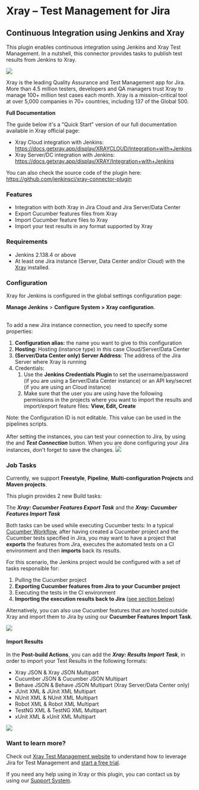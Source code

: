 # Xray – Test Management for Jira

## Continuous Integration using Jenkins and Xray
  
This plugin enables continuous integration using Jenkins and Xray Test
Management. In a nutshell, this connector provides tasks to publish test
results from Jenkins to Xray.  

![](https://user-images.githubusercontent.com/11166836/72537100-68457b80-3873-11ea-97a9-7c3b1025362d.png)

Xray is the leading Quality Assurance and Test Management app for Jira. More than 4.5 million testers, developers and QA managers trust Xray to manage 100+ million test cases each month. Xray is a mission-critical tool at over 5,000 companies in 70+ countries, including 137 of the Global 500.

**Full Documentation**

The guide below it's a "Quick Start" version of our full documentation available in Xray official page:

-   Xray Cloud integration with Jenkins: <https://docs.getxray.app/display/XRAYCLOUD/Integration+with+Jenkins>
-   Xray Server/DC integration with Jenkins: <https://docs.getxray.app/display/XRAY/Integration+with+Jenkins>

You can also check the source code of the plugin here: <https://github.com/jenkinsci/xray-connector-plugin>
  

### Features

-   Integration with both Xray in Jira Cloud and Jira Server/Data Center
-   Export Cucumber features files from Xray
-   Import Cucumber feature files to Xray
-   Import your test results in any format supported by Xray

### Requirements

-   Jenkins 2.138.4 or above
-   At least one Jira instance (Server, Data Center and/or Cloud) with
    the
    [Xray](https://marketplace.atlassian.com/apps/1211769/xray-test-management-for-jira)
    installed.

### Configuration

Xray for Jenkins is configured in the global settings configuration page:

**Manage Jenkins** \> **Configure System \> Xray configuration**.
<br/><br/>

To add a new Jira instance connection, you need to specify some
properties:

1.  **Configuration alias:** the name you want to give to this
    configuration
2.  **Hosting:** Hosting (instance type) in this case Cloud/Server/Data
    Center
3.  **(Server/Data Center only) Server Address**: The address of the
    Jira Server where Xray is running
4.  Credentials:  
    1.  Use the **Jenkins Credentials Plugin** to set the
        username/password (if you are using a Server/Data Center
        instance) or an API key/secret (if you are using an Cloud
        instance)
    2.  Make sure that the user you are using have the following
        permissions in the projects where you want to import the results
        and import/export feature files: **View, Edit, Create**

Note: the Configuration ID is not editable. This value can be used in
the pipelines scripts.
<br/><br/>
After setting the instances, you can test your connection to Jira, by
using the and ***Test Connection*** button.
When you are done configuring your Jira instances, don't forget to
save the changes.
![](https://user-images.githubusercontent.com/11166836/72537278-c1151400-3873-11ea-80df-f10b2d993305.png)

### Job Tasks

Currently, we support **Freestyle**, **Pipeline**, **Multi-configuration
Projects** and **Maven projects**.

This plugin provides 2 new Build tasks:

The ***Xray: Cucumber Features Export Task*** and the ***Xray: Cucumber
Features Import Task***

Both tasks can be used while executing Cucumber tests: In a
typical [Cucumber Workflow](https://docs.getxray.app/display/XRAY/Integration+with+Jenkins#IntegrationwithJenkins-Cucumber(%22standard%22workflow)),
after having created a Cucumber project and the Cucumber tests specified
in Jira, you may want to have a project that **exports** the features
from Jira, executes the automated tests on a CI environment and then
**imports** back its results.

For this scenario, the Jenkins project would be configured with a set of
tasks responsible for:

1.  Pulling the Cucumber project
2.  **Exporting Cucumber features from Jira to your Cucumber project**
3.  Executing the tests in the CI environment
4.  **Importing the execution results back to Jira** ([see section below](#import-results))

Alternatively, you can also use Cucumber features that are hosted outside Xray and import them to Jira by using our **Cucumber Features Import Task**.
  
![](https://user-images.githubusercontent.com/11166836/72537276-c1151400-3873-11ea-8cc0-c26a5af113de.png)

#### Import Results

In the **Post-build Actions**, you can add the ***Xray: Results Import
Task***, in order to import your Test Results in the following formats:

-   Xray JSON & Xray JSON Multipart
-   Cucumber JSON & Cucumber JSON Multipart
-   Behave JSON & Behave JSON Multipart (Xray Server/Data Center only)
-   JUnit XML & JUnit XML Multipart
-   NUnit XML & NUnit XML Multipart
-   Robot XML & Robot XML Multipart
-   TestNG XML & TestNG XML Multipart
-   xUnit XML & xUnit XML Multipart

![](https://user-images.githubusercontent.com/11166836/72537277-c1151400-3873-11ea-9a1b-f3baebc2c33f.png)

  
### Want to learn more?

Check out [Xray Test Management website](https://getxray.app?utm_source=jenkins-connector&utm_medium=github&utm_campaign=jenkins-connector) to understand how to leverage Jira for Test Management and [start a free trial](https://marketplace.atlassian.com/apps/1211769/xray-test-management-for-jira?utm_source=jenkins-connector&utm_medium=github&utm_campaign=jenkins-connector).

If you need any help using in Xray or this plugin, you can contact us by using our [Support System](https://xraysupport.xpand-it.com/).
